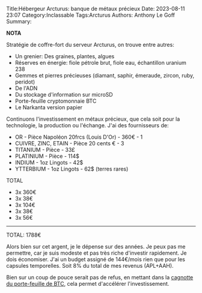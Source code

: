 Title:Hébergeur Arcturus: banque de métaux précieux
Date: 2023-08-11 23:07
Category:Inclassable
Tags:Arcturus
Authors: Anthony Le Goff
Summary:

**NOTA**

Stratégie de coffre-fort du serveur Arcturus, on trouve entre autres:

* Un grenier: Des graines, plantes, algues
* Réserves en énergie: fiole pétrole brut, fiole eau, échantillon uranium 238
* Gemmes et pierres précieuses (diamant, saphir, émeraude, zircon, ruby, peridot)
* De l'ADN
* Du stockage d'information sur microSD
* Porte-feuille cryptomonnaie BTC
* Le Narkanta version papier

Continuons l'investissement en métaux précieux, que cela soit pour la technologie, la production ou l'échange. J'ai des fournisseurs de:


* OR - Pièce Napoléon 20frcs (Louis D'Or) - 360€ - 1
* CUIVRE, ZINC, ETAIN - Pièce 20 cents € - 3
* TITANIUM - Pièce - 33£    
* PLATINIUM - Pièce - 114$     
* INDIUM - 1oz Lingots - 42$       
* YTTERBIUM - 1oz Lingots - 62$  (terres rares)


TOTAL

* 3x 360€
* 3x 38€
* 3x 104€
* 3x 38€
* 3x 56€

------
TOTAL: 1788€

Alors bien sur cet argent, je le dépense sur des années. Je peux pas me permettre, car je suis modeste et pas très riche d'investir rapidement. Je dois économiser. J'ai un budget assigné de 144€/mois rien que pour les capsules temporelles. Soit 8% du total de mes revenus (APL+AAH).

Bien sur un coup de pouce serait pas de refus, en mettant dans la [cagnotte du porte-feuille de BTC](https://legoffant.github.io/pages/BTC.html), cela permet d'accélérer l'investissement. 
